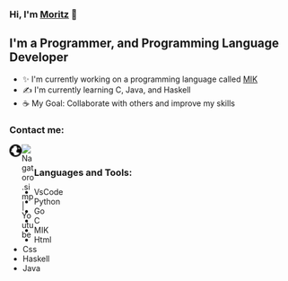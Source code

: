 ### Hi, I'm [Moritz][website] 👋

## I'm a Programmer, and Programming Language Developer

- ✨ I'm currently working on a programming language called [MIK][mik_website]
- ✍️ I'm currently learning C, Java, and Haskell
- ☕️ My Goal: Collaborate with others and improve my skills

### Contact me:

[<img align="left" alt="moritz-schittenhelm.com" width="22px" src="https://raw.githubusercontent.com/iconic/open-iconic/master/svg/globe.svg"/>][website]
[<img align="left" alt="Nagatoro.simp | Youtube" width="22px" src="https://cdn.jsdelivr.net/npm/simple-icons@v3/icons/youtube.svg"/>][youtube]

<br />

### Languages and Tools:
- VsCode
- Python
- Go
- C
- MIK
- Html
- Css
- Haskell
- Java

[website]: https://github.com/JartC0ding
[mik_website]: https://mikpl.gq
[youtube]: https://
